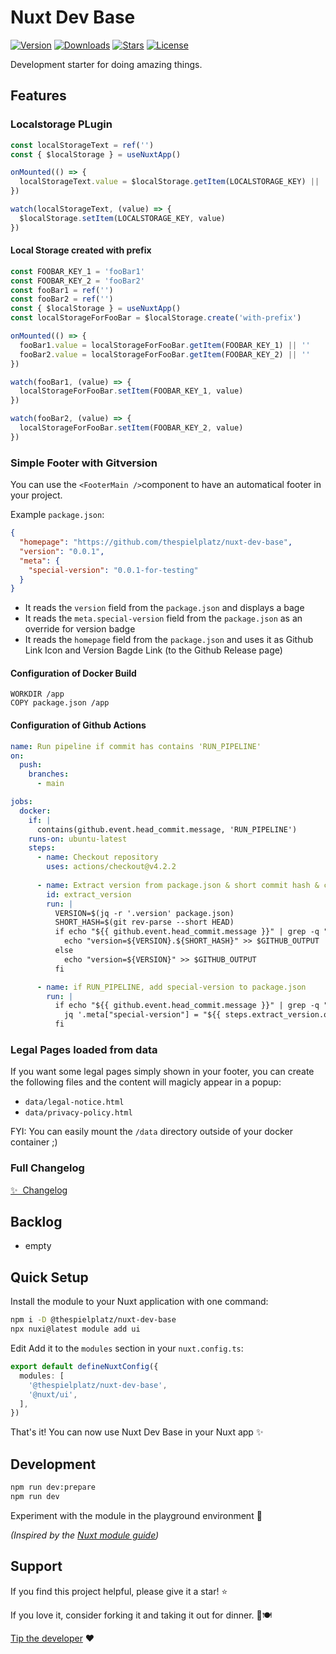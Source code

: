 # Nuxt Dev Base

<!-- Badges Start -->
<p>
  <a href="https://npmjs.com/package/@thespielplatz/nuxt-dev-base"><img src="https://img.shields.io/npm/v/@thespielplatz/nuxt-dev-base.svg?style=flat-square&colorA=202128&colorB=36936A" alt="Version"></a>
  <a href="https://npmjs.com/package/@thespielplatz/nuxt-dev-base"><img src="https://img.shields.io/npm/dm/@thespielplatz/nuxt-dev-base.svg?style=flat-square&colorA=202128&colorB=36936A" alt="Downloads"></a>
  <a href="https://github.com/thespielplatz/nuxt-dev-base/stargazers"><img src="https://img.shields.io/github/stars/thespielplatz/nuxt-dev-base.svg?style=flat-square&colorA=202128&colorB=36936A" alt="Stars"></a>
  <a href="https://github.com/thespielplatz/nuxt-dev-base/blob/main/LICENSE"><img src="https://img.shields.io/github/license/thespielplatz/nuxt-dev-base.svg?style=flat-square&colorA=202128&colorB=36936A" alt="License"></a>
</p>
<!-- Badges End -->

Development starter for doing amazing things.

## Features

### Localstorage PLugin

```typescript
const localStorageText = ref('')
const { $localStorage } = useNuxtApp()

onMounted(() => {
  localStorageText.value = $localStorage.getItem(LOCALSTORAGE_KEY) || ''
})

watch(localStorageText, (value) => {
  $localStorage.setItem(LOCALSTORAGE_KEY, value)
})
```

#### Local Storage created with prefix

```typescript
const FOOBAR_KEY_1 = 'fooBar1'
const FOOBAR_KEY_2 = 'fooBar2'
const fooBar1 = ref('')
const fooBar2 = ref('')
const { $localStorage } = useNuxtApp()
const localStorageForFooBar = $localStorage.create('with-prefix')

onMounted(() => {
  fooBar1.value = localStorageForFooBar.getItem(FOOBAR_KEY_1) || ''
  fooBar2.value = localStorageForFooBar.getItem(FOOBAR_KEY_2) || ''
})

watch(fooBar1, (value) => {
  localStorageForFooBar.setItem(FOOBAR_KEY_1, value)
})

watch(fooBar2, (value) => {
  localStorageForFooBar.setItem(FOOBAR_KEY_2, value)
})

```

### Simple Footer with Gitversion

You can use the `<FooterMain />`component to have an automatical footer in your project.

Example `package.json`:

```json
{
  "homepage": "https://github.com/thespielplatz/nuxt-dev-base",
  "version": "0.0.1",
  "meta": {
    "special-version": "0.0.1-for-testing"
  }
}
```

* It reads the `version` field from the `package.json` and displays a bage
* It reads the `meta.special-version` field from the `package.json` as an override for version badge
* It reads the `homepage` field from the `package.json` and uses it as Github Link Icon and Version Bagde Link (to the Github Release page)

#### Configuration of Docker Build

```Docker
WORKDIR /app
COPY package.json /app
```

#### Configuration of Github Actions

```yml
name: Run pipeline if commit has contains 'RUN_PIPELINE'
on:
  push:
    branches:
      - main

jobs:
  docker:
    if: |
      contains(github.event.head_commit.message, 'RUN_PIPELINE')
    runs-on: ubuntu-latest
    steps:
      - name: Checkout repository
        uses: actions/checkout@v4.2.2
        
      - name: Extract version from package.json & short commit hash & check for RUN_PIPELINE in commit message
        id: extract_version
        run: |
          VERSION=$(jq -r '.version' package.json)
          SHORT_HASH=$(git rev-parse --short HEAD)
          if echo "${{ github.event.head_commit.message }}" | grep -q "RUN_PIPELINE"; then
            echo "version=${VERSION}.${SHORT_HASH}" >> $GITHUB_OUTPUT
          else
            echo "version=${VERSION}" >> $GITHUB_OUTPUT
          fi

      - name: if RUN_PIPELINE, add special-version to package.json
        run: |
          if echo "${{ github.event.head_commit.message }}" | grep -q "RUN_PIPELINE"; then
            jq '.meta["special-version"] = "${{ steps.extract_version.outputs.version }}"' package.json > package.tmp.json && mv package.tmp.json package.json
          fi          
```

### Legal Pages loaded from data

If you want some legal pages simply shown in your footer, you can create the following files and the content will magicly appear in a popup:

* `data/legal-notice.html`
* `data/privacy-policy.html`

FYI: You can easily mount the `/data` directory outside of your docker container ;)

### Full Changelog

[✨ &nbsp;Changelog](/CHANGELOG.md)

## Backlog

- empty

## Quick Setup

Install the module to your Nuxt application with one command:

```bash
npm i -D @thespielplatz/nuxt-dev-base
npx nuxi@latest module add ui
```

Edit Add it to the `modules` section in your `nuxt.config.ts`:

```typescript
export default defineNuxtConfig({
  modules: [
    '@thespielplatz/nuxt-dev-base',
    '@nuxt/ui',
  ],
})
```

That's it! You can now use Nuxt Dev Base in your Nuxt app ✨

## Development

```sh
npm run dev:prepare
npm run dev
```

Experiment with the module in the playground environment 🎉

_(Inspired by the [Nuxt module guide](https://nuxt.com/docs/guide/going-further/modules))_

## Support

If you find this project helpful, please give it a star! ⭐

If you love it, consider forking it and taking it out for dinner. 🌟🍽️

[Tip the developer](https://thespielplatz.com/tip-jar) ❤️
